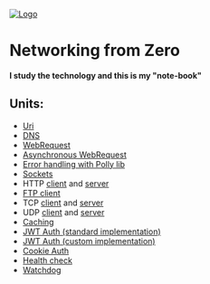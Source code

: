 [![Logo](https://raw.githubusercontent.com/verloka/Networking/master/merch/logo.jpg)](https://github.com/verloka/Networking)

# Networking from Zero
**I study the technology and this is my "note-book"**

## Units:
  - [Uri](https://github.com/verloka/Networking/blob/master/src/URITest/URITest/Program.cs)
  - [DNS](https://github.com/verloka/Networking/blob/master/src/DNSTest/DNSTest/Program.cs)
  - [WebRequest](https://github.com/verloka/Networking/blob/master/src/WebRequestTest/WebRequestTest/Program.cs)
  - [Asynchronous WebRequest](https://github.com/verloka/Networking/blob/master/src/ErrorHandling/ErrorHandling/AsyncRequest.cs)
  - [Error handling with Polly lib](https://github.com/verloka/Networking/blob/master/src/ErrorHandling/ErrorHandling/PollyHandling.cs)
  - [Sockets](https://github.com/verloka/Networking/blob/master/src/Sockets/Sockets/Program.cs)
  - HTTP [client](https://github.com/verloka/Networking/tree/master/src/HTTP/Client/Client) and [server](https://github.com/verloka/Networking/tree/master/src/HTTP/Server/Server)
  - [FTP client](https://github.com/verloka/Networking/blob/master/src/FTPClient/FTPClient/Program.cs)
  - TCP [client](https://github.com/verloka/Networking/blob/master/src/TCPClient/TCPClient/Program.cs) and [server](https://github.com/verloka/Networking/blob/master/src/TCPServer/TCPServer/Program.cs)
  - UDP [client](https://github.com/verloka/Networking/blob/master/src/UDPClient/UDPClient/Program.cs) and [server](https://github.com/verloka/Networking/blob/master/src/UDPServer/UDPServer/Program.cs)
  - [Caching](https://github.com/verloka/Networking/blob/master/src/Caching/Caching)
  - [JWT Auth (standard implementation)](https://github.com/verloka/Networking/tree/master/src/JWTAuthentication/JWTAuthentication)
  - [JWT Auth (custom implementation)](https://github.com/verloka/Networking/tree/master/src/JWTAuthentication2/JWTAuthentication2)
  - [Cookie Auth](https://github.com/verloka/Networking/tree/master/src/CookieAuthentication/TestWebSite)
  - [Health check](https://github.com/verloka/Networking/tree/master/src/HealthChecksTest/HealthChecksTest)
  - [Watchdog](https://github.com/verloka/Networking/blob/master/src/WatchDog/WatchDog/Program.cs)
  